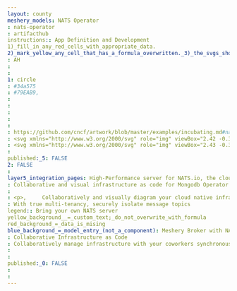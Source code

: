 ```yaml
---
layout: county 
meshery_models: NATS Operator
: nats-operator
: artifacthub
instructions:: App Definition and Development
1)_fill_in_any_red_cells_with_appropriate_data.
2)_mark_yellow_any_cell_that_has_a_formula_overwritten._3)_the_svgs_shouldn't_have_xml_header_they_are_added_programmatically_through_workflows: Streaming & Messaging
: AH
: 
: 
1: circle
: #34a575
: #79EAB9, 
: 
: 
: 
: 
: 
: https://github.com/cncf/artwork/blob/master/examples/incubating.md#nats-logos
: <svg xmlns="http://www.w3.org/2000/svg" role="img" viewBox="2.42 -0.33 280.40 289.90"><style>svg {enable-background:new 0 0 288 288}</style><style>.st3{fill:#375c93}.st4{fill:#8dc63f}</style><path fill="#34a574" d="M142.8 5.3h134.7v109.2H142.8z"/><path fill="#27aae1" d="M8.1 5.3h134.7v109.2H8.1z"/><path d="M142.8 114.6h134.7v109.2H142.8z" class="st4"/><path d="M8.1 114.6h134.7v109.2H8.1z" class="st3"/><path d="M123 223.2l65.9 61v-61z" class="st4"/><path d="M142.8 223.2l.7 19.2-21.1-19.7z" class="st3"/><path fill="#fff" d="M198.6 146.5V56.1h32.2V173H182L83.5 81v92.1H51.2v-117h50.5l96.9 90.4z"/></svg>, 
: <svg xmlns="http://www.w3.org/2000/svg" role="img" viewBox="2.43 -0.32 280.39 289.64"><style>svg {enable-background:new 0 0 288 288}</style><style/><path fill="#fff" d="M142.8 5.3H8.1v218.4h115.4l19.9 18.6v-.3l45.4 42v-60.3h88.6V5.3H142.8zm88 167.8H182L83.5 81v92.1H51.2v-117h50.5l96.9 90.4V56.1h32.2v117z"/></svg>
: 
published:_5: FALSE
2: FALSE
: 
layer5_integration_pages: High-Performance server for NATS.io, the cloud and edge native messaging system.
: Collaborative and visual infrastructure as code for Mongodb Operator
: 
: <p>,     Collaboratively and visually diagram your cloud native infrastructure with GitOps-style pipeline integration. Design, test, and manage configuration your Kubernetes-based, containerized applications as a visual topology., </p>, <p>,     Looking for best practice cloud native design and deployment best practices? Choose from thousands of pre-built components in MeshMap. Choose from hundreds of ready-made design patterns by importing templates from Meshery Catalog or use our low code designer, MeshMap, to create and deploy your own cloud native infrastructure designs., </p>
: With true multi-tenancy, securely isolate message topics
legend:: Bring your own NATS server
yellow_background__=_custom_text;_do_not_overwrite_with_formula
red_background_=_data_is_mising
blue_background_=_model_entry_(not_a_component): Meshery Broker with NATS inside
: Collaborative Infrastructure as Code
: Collaboratively manage infrastructure with your coworkers synchronously sharing the same designs.
: 
: 
published:_0: FALSE
: 
: 
---
```

